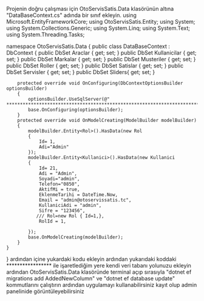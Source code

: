 Projenin doğru çalışması için OtoServisSatis.Data klasörünün altına "DataBaseContext.cs" adında bir sınıf ekleyin. 
using Microsoft.EntityFrameworkCore;
using OtoServisSatis.Entity;
using System;
using System.Collections.Generic;
using System.Linq;
using System.Text;
using System.Threading.Tasks;



namespace OtoServisSatis.Data
{
    public class DataBaseContext : DbContext
    {
        public DbSet<Arac> Araclar { get; set; }
        public DbSet<Kullanici> Kullanicilar { get; set; }
        public DbSet<Marka> Markalar { get; set; }
        public DbSet<Musteri> Musteriler { get; set; }
        public DbSet<Rol> Roller { get; set; }
        public DbSet<Satis> Satislar { get; set; }
        public DbSet<Servis> Servisler { get; set; }
        public DbSet<Slider> Sliders{ get; set; }

        protected override void OnConfiguring(DbContextOptionsBuilder optionsBuilder)
        {
            optionsBuilder.UseSqlServer(@" *************************************************************************************");
            base.OnConfiguring(optionsBuilder);
        }
        protected override void OnModelCreating(ModelBuilder modelBuilder)
        {
            modelBuilder.Entity<Rol>().HasData(new Rol
            {
                Id= 1,
                Adi="Admin"
            });
            modelBuilder.Entity<Kullanici>().HasData(new Kullanici
            {
                Id= 21,
                Adi = "Admin",
                Soyadi="admin",
                Telefon="0850",
                AktifMi = true,
                EklenmeTarihi = DateTime.Now,
                Email = "admin@otoservissatis.tc",
                KullaniciAdi = "admin",
                Sifre = "123456",
               /// Rol=new Rol { Id=1,},
                RolId = 1,
                
            });
            base.OnModelCreating(modelBuilder);
        }
    }
} 
ardından içine yukardaki kodu ekleyin
ardından yukarıdaki koddaki ***************** ile işaretlediğim yere kendi veri tabanı yolunuzu ekleyin
ardından OtoServisSatis.Data klasöründe terminal açıp sırasıyla "dotnet ef migrations add AddedNewColumn" ve "dotnet ef database update" kommutlarını çalıştırın
ardından uygulamayı kullanabilirsiniz kayıt olup admin panelinide görüntüleyebilirsiniz
